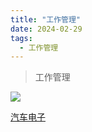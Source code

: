 ```yaml
---
title: "工作管理"
date: 2024-02-29
tags:
  - 工作管理
---
```


> 工作管理

![](../posts/images/km/learn.png)


[汽车电子](/posts/汽车电子.md)